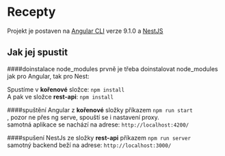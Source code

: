 # Recepty

Projekt je postaven na  [Angular CLI](https://github.com/angular/angular-cli) verze 9.1.0 a [NestJS](https://nestjs.com/)

## Jak jej spustit
####doinstalace node_modules
prvně je třeba doinstalovat node_modules jak pro Angular, tak pro Nest:

Spustíme v <b>kořenové</b> složce: `npm install`
<br>A pak ve složce <b>rest-api</b>: `npm install`

####spuštění Angular
z <b>kořenové</b> složky příkazem `npm run start`
<br>, pozor ne přes ng serve, spouští se i nastavení proxy.
<br>samotná aplikace se nachází na adrese: `http://localhost:4200/`

####spušení NestJs
ze složky <b>rest-api</b> příkazem `npm run server`
<br>samotný backend beží na adrese: `http://localhost:3000/`
